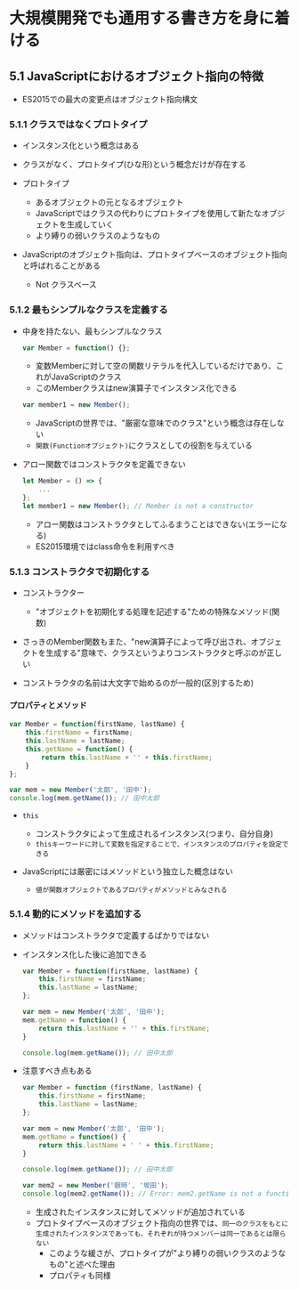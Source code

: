 # 大規模開発でも通用する書き方を身に着ける

## 5.1 JavaScriptにおけるオブジェクト指向の特徴

* ES2015での最大の変更点はオブジェクト指向構文

### 5.1.1 クラスではなくプロトタイプ

* インスタンス化という概念はある

* クラスがなく、プロトタイプ(ひな形)という概念だけが存在する

* プロトタイプ
    - あるオブジェクトの元となるオブジェクト
    - JavaScriptではクラスの代わりにプロトタイプを使用して新たなオブジェクトを生成していく
    - より縛りの弱いクラスのようなもの

* JavaScriptのオブジェクト指向は、プロトタイプベースのオブジェクト指向と呼ばれることがある
    - Not クラスベース

### 5.1.2 最もシンプルなクラスを定義する

* 中身を持たない、最もシンプルなクラス
    ```javascript
    var Member = function() {};
    ```
    + 変数Memberに対して空の関数リテラルを代入しているだけであり、これがJavaScriptのクラス
    + このMemberクラスはnew演算子でインスタンス化できる
    ```javascript
    var member1 = new Member();
    ```
    + JavaScriptの世界では、"厳密な意味でのクラス"という概念は存在しない
    + `関数(Functionオブジェクト)`にクラスとしての役割を与えている

* アロー関数ではコンストラクタを定義できない
    ```javascript
    let Member = () => {
        ...
    };
    let member1 = new Member(); // Member is not a constructor
    ```
    + アロー関数はコンストラクタとしてふるまうことはできない(エラーになる)
    + ES2015環境ではclass命令を利用すべき

### 5.1.3 コンストラクタで初期化する

* コンストラクター
    + "オブジェクトを初期化する処理を記述する"ための特殊なメソッド(関数)

* さっきのMember関数もまた、"new演算子によって呼び出され、オブジェクトを生成する"意味で、クラスというよりコンストラクタと呼ぶのが正しい

* コンストラクタの名前は大文字で始めるのが一般的(区別するため)

#### プロパティとメソッド

```javascript
var Member = function(firstName, lastName) {
    this.firstName = firstName;
    this.lastName = lastName;
    this.getName = function() {
        return this.lastName + '' + this.firstName;
    }
};

var mem = new Member('太郎', '田中');
console.log(mem.getName()); // 田中太郎
```

* `this`
    + コンストラクタによって生成されるインスタンス(つまり、自分自身)
    + `thisキーワードに対して変数を指定することで、インスタンスのプロパティを設定できる`

* JavaScriptには厳密にはメソッドという独立した概念はない
    + `値が関数オブジェクトであるプロパティがメソッドとみなされる`

### 5.1.4 動的にメソッドを追加する

* メソッドはコンストラクタで定義するばかりではない

* インスタンス化した後に追加できる
    ```javascript
    var Member = function(firstName, lastName) {
        this.firstName = firstName;
        this.lastName = lastName;
    };

    var mem = new Member('太郎', '田中');
    mem.getName = function() {
        return this.lastName + '' + this.firstName;
    }

    console.log(mem.getName()); // 田中太郎
    ```

* 注意すべき点もある
    ```javascript
    var Member = function (firstName, lastName) {
        this.firstName = firstName;
        this.lastName = lastName;
    };

    var mem = new Member('太郎', '田中');
    mem.getName = function() {
        return this.lastName + ' ' + this.firstName;
    }

    console.log(mem.getName()); // 田中太郎

    var mem2 = new Member('銀時', '坂田');
    console.log(mem2.getName()); // Error: mem2.getName is not a function
    ```
    + 生成されたインスタンスに対してメソッドが追加されている
    + プロトタイプベースのオブジェクト指向の世界では、`同一のクラスをもとに生成されたインスタンスであっても、それぞれが持つメンバーは同一であるとは限らない`
        - このような緩さが、プロトタイプが"より縛りの弱いクラスのようなもの"と述べた理由
        - プロパティも同様
